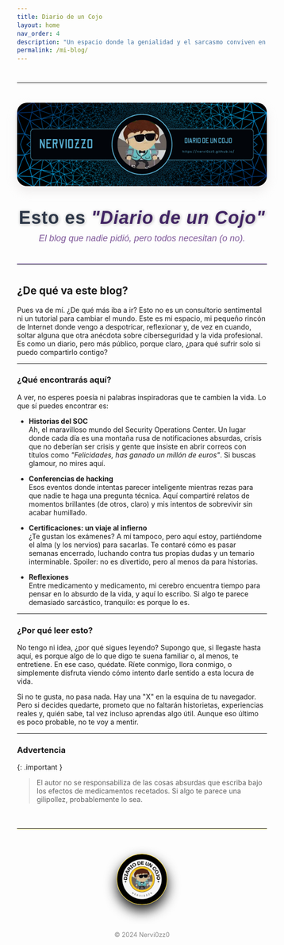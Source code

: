 ```yaml
---
title: Diario de un Cojo
layout: home
nav_order: 4
description: "Un espacio donde la genialidad y el sarcasmo conviven en una especie de caos organizado."
permalink: /mi-blog/
---
```

<hr style="border: none; border-top: 1px solidrgb(242, 240, 245); margin: 40px 0; width: 100%;">
<div style="text-align: center; margin: 40px 0;">
  <img src="/assets/images/NERVI0ZZ0.png" alt="Portada" style="max-width: 100%; height: auto; border-radius: 20px; box-shadow: 0 10px 20px rgba(200, 193, 193, 0.3); transition: transform 0.3s ease-in-out;" onmouseover="this.style.transform='scale(1.05)';" onmouseout="this.style.transform='scale(1)';">
</div>

<div style="text-align: center; margin: 30px 0;">
<h1 style="font-size: 36px; font-weight: 700; color: #2D3748; text-shadow: 1px 1px 6px rgba(0,0,0,0.3); margin: 0; font-family: 'Arial', sans-serif; letter-spacing: 1px;">
  Esto es <span style="color:rgb(66, 37, 100); font-style: italic;">"Diario de un Cojo"</span>
</h1>
<p style="font-size: 18px; color:rgb(125, 86, 152); font-family: 'Arial', sans-serif; font-style: italic; margin-top: 10px;">
  El blog que nadie pidió, pero todos necesitan (o no).
</p>
</div>

<hr style="border: none; border-top: 1px solid #7e57c2; margin: 40px 0;">

## ¿De qué va este blog?

Pues va de mí. ¿De qué más iba a ir? Esto no es un consultorio sentimental ni un tutorial para cambiar el mundo. Este es mi espacio, mi pequeño rincón de Internet donde vengo a despotricar, reflexionar y, de vez en cuando, soltar alguna que otra anécdota sobre ciberseguridad y la vida profesional. Es como un diario, pero más público, porque claro, ¿para qué sufrir solo si puedo compartirlo contigo?

---

### ¿Qué encontrarás aquí?

A ver, no esperes poesía ni palabras inspiradoras que te cambien la vida. Lo que sí puedes encontrar es:

- **Historias del SOC**  
  Ah, el maravilloso mundo del Security Operations Center. Un lugar donde cada día es una montaña rusa de notificaciones absurdas, crisis que no deberían ser crisis y gente que insiste en abrir correos con títulos como *"Felicidades, has ganado un millón de euros"*. Si buscas glamour, no mires aquí.

- **Conferencias de hacking**  
  Esos eventos donde intentas parecer inteligente mientras rezas para que nadie te haga una pregunta técnica. Aquí compartiré relatos de momentos brillantes (de otros, claro) y mis intentos de sobrevivir sin acabar humillado.

- **Certificaciones: un viaje al infierno**  
  ¿Te gustan los exámenes? A mí tampoco, pero aquí estoy, partiéndome el alma (y los nervios) para sacarlas. Te contaré cómo es pasar semanas encerrado, luchando contra tus propias dudas y un temario interminable. Spoiler: no es divertido, pero al menos da para historias.

- **Reflexiones**  
  Entre medicamento y medicamento, mi cerebro encuentra tiempo para pensar en lo absurdo de la vida, y aquí lo escribo. Si algo te parece demasiado sarcástico, tranquilo: es porque lo es.

---

### ¿Por qué leer esto?

No tengo ni idea, ¿por qué sigues leyendo? Supongo que, si llegaste hasta aquí, es porque algo de lo que digo te suena familiar o, al menos, te entretiene. En ese caso, quédate. Ríete conmigo, llora conmigo, o simplemente disfruta viendo cómo intento darle sentido a esta locura de vida.

Si no te gusta, no pasa nada. Hay una "X" en la esquina de tu navegador. Pero si decides quedarte, prometo que no faltarán historietas, experiencias reales y, quién sabe, tal vez incluso aprendas algo útil. Aunque eso último es poco probable, no te voy a mentir.

---

### Advertencia

{: .important }
> El autor no se responsabiliza de las cosas absurdas que escriba bajo los efectos de medicamentos recetados. Si algo te parece una gilipollez, probablemente lo sea.



<hr style="border: none; border-top: 1px solidrgb(255, 254, 248); margin: 50px 0; box-shadow: 0 1px 2px rgba(255, 215, 0, 0.6);">

<div style="text-align: center; margin: 50px auto;">
  <img src="/assets/images/cojo.png" alt="Firma" style="max-width: 20%; border-radius: 50%; border: 1px solid #FFD700; box-shadow: 0 12px 24px rgba(0, 0, 0, 0.9);">
</div>
<div style="text-align: center; margin-top: 40px;">
  <p style="font-size: 0.9em; color: #888;">© 2024 Nervi0zz0</p>
</div>
